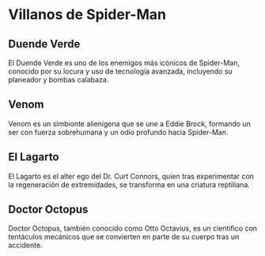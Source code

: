 # Villanos de Spider-Man

## Duende Verde
El Duende Verde es uno de los enemigos más icónicos de Spider-Man, conocido por su locura y uso de tecnología avanzada, incluyendo su planeador y bombas calabaza.

## Venom
Venom es un simbionte alienígena que se une a Eddie Brock, formando un ser con fuerza sobrehumana y un odio profundo hacia Spider-Man.

## El Lagarto
El Lagarto es el alter ego del Dr. Curt Connors, quien tras experimentar con la regeneración de extremidades, se transforma en una criatura reptiliana.

## Doctor Octopus
Doctor Octopus, también conocido como Otto Octavius, es un científico con tentáculos mecánicos que se convierten en parte de su cuerpo tras un accidente.